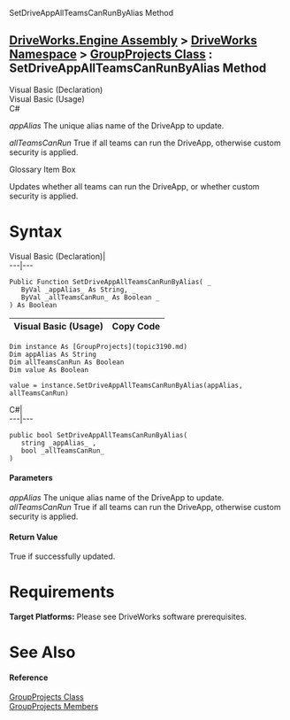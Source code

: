 SetDriveAppAllTeamsCanRunByAlias Method   
  
[DriveWorks.Engine Assembly](topic2156.md) > [DriveWorks Namespace](topic2159.md) > [GroupProjects Class](topic3190.md) : SetDriveAppAllTeamsCanRunByAlias Method  
---  
  
Visual Basic (Declaration)    
Visual Basic (Usage)    
C# 

_appAlias_
    The unique alias name of the DriveApp to update.

_allTeamsCanRun_
    True if all teams can run the DriveApp, otherwise custom security is applied.

Glossary Item Box

Updates whether all teams can run the DriveApp, or whether custom security is applied. 

# Syntax

Visual Basic (Declaration)|   
---|---  
      
    
    Public Function SetDriveAppAllTeamsCanRunByAlias( _
       ByVal _appAlias_ As String, _
       ByVal _allTeamsCanRun_ As Boolean _
    ) As Boolean  
  
Visual Basic (Usage)| Copy Code  
---|---  
      
    
    Dim instance As [GroupProjects](topic3190.md)
    Dim appAlias As String
    Dim allTeamsCanRun As Boolean
    Dim value As Boolean
     
    value = instance.SetDriveAppAllTeamsCanRunByAlias(appAlias, allTeamsCanRun)  
  
C#|   
---|---  
      
    
    public bool SetDriveAppAllTeamsCanRunByAlias( 
       string _appAlias_ ,
       bool _allTeamsCanRun_
    )  
  
#### Parameters

 _appAlias_
    The unique alias name of the DriveApp to update.
_allTeamsCanRun_
    True if all teams can run the DriveApp, otherwise custom security is applied.

#### Return Value

True if successfully updated.

# Requirements

**Target Platforms:** Please see DriveWorks software prerequisites.

# See Also

#### Reference

[GroupProjects Class](topic3190.md)   
[GroupProjects Members](topic3191.md)


